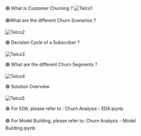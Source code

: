 🟢 What is Customer Churning ?
![Telco1](https://github.com/user-attachments/assets/9d5a18f9-d1ec-40d3-9b4d-a5adafa8e019)

🟢What are the different Churn Scenarios ?

![Telco2](https://github.com/user-attachments/assets/829c67e5-a24a-47bd-970b-807b63bd5d49)

🟢 Decision Cycle of a Subscriber ?

![Telco3](https://github.com/user-attachments/assets/2e3978a2-7a21-4b24-a007-84e3d5577b4c)

🟢  What are the different Churn Segments ?
 
![Telco4](https://github.com/user-attachments/assets/fc5b3c91-e3ba-4898-aad8-9a94b3b993a8)

 🟢 Solution Overview

![Telco5](https://github.com/user-attachments/assets/083b07d7-78ba-4cf7-a486-491843c8b76c)


🟢 For EDA, please refer to : Churn Analysis - EDA.ipynb

🟢 For Model Building, please refer to: Churn Analysis - Model Building.ipynb

